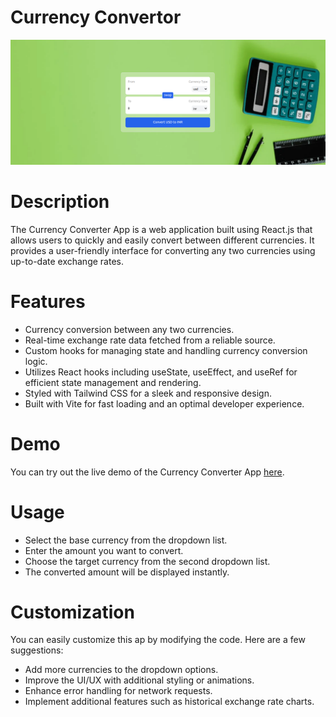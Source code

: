 # Currency Convertor

![Alt text](img.png)

# Description

The Currency Converter App is a web application built using React.js that allows users to quickly and easily convert between different currencies. It provides a user-friendly interface for converting any two currencies using up-to-date exchange rates.

# Features
- Currency conversion between any two currencies.
- Real-time exchange rate data fetched from a reliable source.
- Custom hooks for managing state and handling currency conversion logic.
- Utilizes React hooks including useState, useEffect, and useRef for efficient state management and rendering.
- Styled with Tailwind CSS for a sleek and responsive design.
- Built with Vite for fast loading and an optimal developer experience.

# Demo

You can try out the live demo of the Currency Converter App [here](https://adorable-horse-bf1256.netlify.app/).

# Usage

- Select the base currency from the dropdown list.
- Enter the amount you want to convert.
- Choose the target currency from the second dropdown list.
- The converted amount will be displayed instantly.

# Customization
 You can easily customize this ap by modifying the code. Here are a few suggestions:

 - Add more currencies to the dropdown options.
 - Improve the UI/UX with additional styling or         animations.
 - Enhance error handling for network requests.
 - Implement additional features such as historical exchange rate charts.

